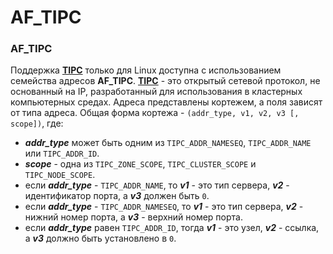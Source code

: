 # AF\_TIPC

### AF\_TIPC

Поддержка [**TIPC**](https://en.wikipedia.org/wiki/Transparent_Inter-process_Communication) только для Linux доступна с использованием семейства адресов **AF\_TIPC**. [**TIPC**](http://tipc.io/protocol.html) - это открытый сетевой протокол, не основанный на IP, разработанный для использования в кластерных компьютерных средах. Адреса представлены кортежем, а поля зависят от типа адреса. Общая форма кортежа - `(addr_type, v1, v2, v3 [, scope])`, где:

* _**addr\_type**_ может быть одним из `TIPC_ADDR_NAMESEQ`, `TIPC_ADDR_NAME` или `TIPC_ADDR_ID`.
* _**scope**_ - одна из `TIPC_ZONE_SCOPE`, `TIPC_CLUSTER_SCOPE` и `TIPC_NODE_SCOPE`.
* если _**addr\_type**_ - `TIPC_ADDR_NAME`, то _**v1**_ - это тип сервера, _**v2**_ - идентификатор порта, а _**v3**_ должен быть `0`.
* если _**addr\_type**_ - `TIPC_ADDR_NAMESEQ`, то _**v1**_ - это тип сервера, _**v2**_ - нижний номер порта, а _**v3**_ - верхний номер порта.
* если _**addr\_type**_ равен `TIPC_ADDR_ID`, тогда _**v1**_ - это узел, _**v2**_ - ссылка, а _**v3**_ должно быть установлено в `0`.

